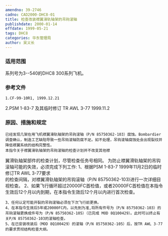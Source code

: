 ```yaml
---
amendno: 39-2746  
cadno: CAD2000-DHC8-01  
title: 检查改装襟翼滑轨轴架的吊钩滚轴  
publishdate: 2000-01-14  
effdate: 1999-05-21  
tags: DHC8  
categories: 华东管理局  
author: 吴义长  
---
```

  
### 适用范围  
系列号为3--540的DHC8 300系列飞机。  
  
<!--more-->  
### 参考文件  
    1.CF-99-10R1, 1999.12.21  
2.PSM 1-83-7 及其临时修订 TR AWL 3-77 1999.11.2  
  
### 原因、措施和规定  
    已经发现几架在用飞机襟翼滑轨轴架的吊钩滚轴（P/N 85750362-103）腐蚀。Bombardier 调查确认，制造工艺缺陷导致一些吊钩滚轴防腐不足。如不处理，吊钩滚轴腐蚀处会出现裂纹并降低襟翼系统的结构完整性。  
    本指令关于襟翼滑轨轴架的吊钩滚轴的检查计划并不改变其他襟  
翼滑轨轴架部件的检查计划，尽管检查任务号相同。     为防止襟翼滑轨轴架的吊钩滚轴可能的失效，必须完成下列工作:     1、根据PSM 1-83-7 1999年11月2日的临时修订TR AWL 3-77要求  
的检查间隔，对襟翼滑轨轴架的吊钩滚轴（P/N 85750362-103)进行一次详细目视检查。     2、如果飞行循环超过20000FC首检值，或者20000FC首检值在本指令生效后12个月以内到期，在本指令生效后12个月以内进行首次检查。  
  
    3、任何认定可能开裂的吊钩滚轴必须在下次飞行前更换。  
    4、在本指令生效后5年或20000FC内，以先到为准,将所有件号为（P/N 85750362-103）的吊钩滚轴更换成件号为（P/N 85750362-105）（已完成 MOD 8Q100429）。此时可以终止有关P/N 85750362-103的滚轴检查。  
    5、在已安装改装后（MOD 8Q100429）的滚轴（P/N 85750362-105）后，按TR AWL 3-77的要求贯彻结构检查大纲。  
